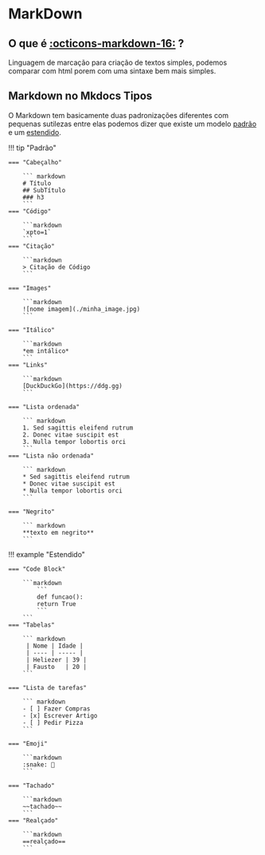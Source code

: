 # MarkDown


## O que é [:octicons-markdown-16:](https://www.markdownguide.org/) ?
Linguagem de marcação para criação de textos simples, podemos comparar com html porem com uma sintaxe bem mais simples.

## Markdown no Mkdocs Tipos

O Markdown tem basicamente duas padronizações diferentes com pequenas sutilezas entre elas podemos dizer que existe um modelo [padrão](https://www.markdownguide.org/basic-syntax/) e um [estendido](https://www.markdownguide.org/extended-syntax/).

!!! tip "Padrão"

    === "Cabeçalho"

        ``` markdown
        # Título
        ## SubTítulo
        ### h3
        ```
    === "Código"

        ```markdown
        `xpto=1`
        ```
    === "Citação"

        ```markdown
        > Citação de Código
        ```
    
    === "Images"

        ```markdown
        ![nome imagem](./minha_image.jpg)
        ```

    === "Itálico"

        ```markdown
        *em intálico*
        ```
    === "Links"

        ```markdown
        [DuckDuckGo](https://ddg.gg)
        ```
    
    === "Lista ordenada"

        ``` markdown
        1. Sed sagittis eleifend rutrum
        2. Donec vitae suscipit est
        3. Nulla tempor lobortis orci
        ```
    === "Lista não ordenada"

        ``` markdown
        * Sed sagittis eleifend rutrum
        * Donec vitae suscipit est
        * Nulla tempor lobortis orci
        ```

    === "Negrito"

        ``` markdown
        **texto em negrito**
        ```



!!! example "Estendido"

    === "Code Block"

        ```markdown
            ```
            def funcao():
            return True
            ```
        ```
    === "Tabelas"

        ``` markdown
         | Nome | Idade |
         | ---- | ----- |
         | Heliezer | 39 |
         | Fausto   | 20 |
        ```

    === "Lista de tarefas"

        ``` markdown
        - [ ] Fazer Compras
        - [x] Escrever Artigo
        - [ ] Pedir Pizza
        ```

    === "Emoji"

        ```markdown
        :snake: 🐍
        ```

    === "Tachado"

        ```markdown
        ~~tachado~~
        ```
    === "Realçado"

        ```markdown
        ==realçado==
        ```